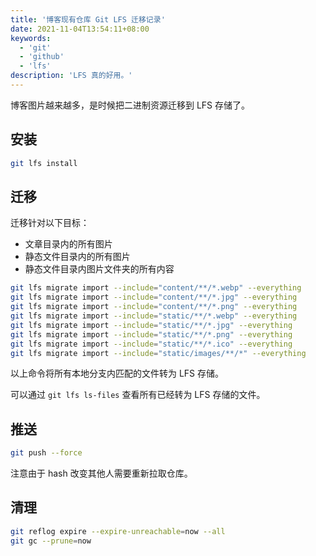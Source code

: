 ```yaml
---
title: '博客现有仓库 Git LFS 迁移记录'
date: 2021-11-04T13:54:11+08:00
keywords:
  - 'git'
  - 'github'
  - 'lfs'
description: 'LFS 真的好用。'
---
```


博客图片越来越多，是时候把二进制资源迁移到 LFS 存储了。

<!--more-->

## 安装

```bash
git lfs install
```

## 迁移

迁移针对以下目标：

- 文章目录内的所有图片
- 静态文件目录内的所有图片
- 静态文件目录内图片文件夹的所有内容

```bash
git lfs migrate import --include="content/**/*.webp" --everything
git lfs migrate import --include="content/**/*.jpg" --everything
git lfs migrate import --include="content/**/*.png" --everything
git lfs migrate import --include="static/**/*.webp" --everything
git lfs migrate import --include="static/**/*.jpg" --everything
git lfs migrate import --include="static/**/*.png" --everything
git lfs migrate import --include="static/**/*.ico" --everything
git lfs migrate import --include="static/images/**/*" --everything
```

以上命令将所有本地分支内匹配的文件转为 LFS 存储。

可以通过 `git lfs ls-files` 查看所有已经转为 LFS 存储的文件。

## 推送

```bash
git push --force
```

注意由于 hash 改变其他人需要重新拉取仓库。

## 清理

```bash
git reflog expire --expire-unreachable=now --all
git gc --prune=now
```
